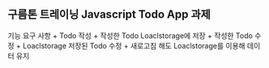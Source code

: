 <h2>구름톤 트레이닝 Javascript Todo App 과제</h2>
기능 요구 사항
+ Todo 작성
+ 작성한 Todo Loaclstorage에 저장
+ 작성한 Todo 수정
+ Loaclstorage 저장된 Todo 수정
+ 새로고침 해도 Loaclstorage를 이용해 데이터 유지

